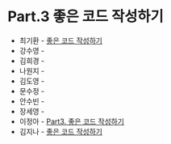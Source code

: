 # Part.3 좋은 코드 작성하기

- 최기환 - [좋은 코드 작성하기](https://www.blog.gihwan-dev.com/posts/book-study-programmers-brain-part-3/)
- 강수영 - []()
- 김희경 - []()
- 나원지 - []()
- 김도영 - []()
- 문수정 - []()
- 안수빈 - []()
- 장세영 - []()
- 이정아 - [Part3. 좋은 코드 작성하기](https://sulfuric-banjo-5a8.notion.site/Part3-110ca0c5c634805a999ad565523339f9?pvs=4)
- 김지나 - [좋은 코드 작성하기](https://zzinao.notion.site/Part-3-10aeefa58ec880a69473f91adbcd0e94?pvs=4)
